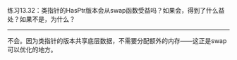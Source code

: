 练习13.32：类指针的HasPtr版本会从swap函数受益吗？如果会，得到了什么益处？如果不是，为什么？

---

不会。因为类指针的版本共享底层数据，不需要分配额外的内存——这正是swap可以优化的地方。
